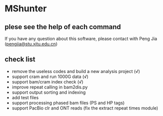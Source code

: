 # MShunter
## plese see the help of each command

If you have any question about this software, please contact with Peng Jia (pengjia@stu.xjtu.edu.cn)


## check list
* remove the useless codes and build a new analysis project (√)
* support cram and run 1000G data (√)
* support bam/cram index check (√)
* improve repeat calling in bam2dis.py 
* support output sorting and indexing
* add test files 
* support processing phased bam files (PS and HP tags)
* support PacBio clr and ONT reads (fix the extract repeat times module)
